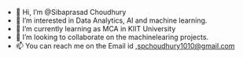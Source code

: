 - 👋 Hi, I’m @Sibaprasad Choudhury
- 👀 I’m interested in Data Analytics, AI and  machine learning.
- 🌱 I’m currently learning as MCA in KIIT University
- 💞️ I’m looking to collaborate on the machinelearing projects.
- 📫 You can reach me on the Email id ,spchoudhury1010@gmail.com

<!---
Siba1010/Siba1010 is a ✨ special ✨ repository because its `README.md` (this file) appears on your GitHub profile.
You can click the Preview link to take a look at your changes.
--->
